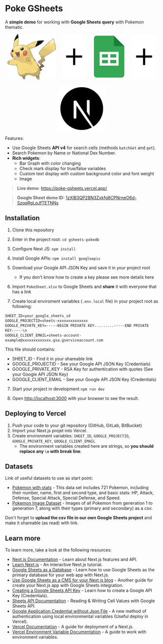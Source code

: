 # Poke GSheets

A **simple demo** for working with **Google Sheets query** with Pokemon thematic.

<div style='display:flex!important;justify-content:center!important;align-items:center!important;gap:20px!important;flex-wrap:wrap!important'>
    <img style='max-height: 150px' src='public/pikachu.png' alt='Foto do Pikachu'/>
    <img style='max-height: 150px' src='public/plus.svg' alt='+'/>
    <img style='max-height: 150px' src='public/sheets.png' alt='Logo do Google Sheets'/>
    <img style='max-height: 150px' src='public/plus.svg' alt='+'/>
    <img style='max-height: 150px' src='public/nextjs.png' alt='Logo do Next JS'/>
</div>


Features:

- Use Google Sheets **API v4** for search cells (methods `batchGet` and `get`).
-  Search Pokemon by Name or National Dex Number.
- **Rich widgets**:
    - Bar Graph with color changing
    - Check mark display for true/false variables
    - Custom text display with custom background color and font weight
    - Image

> **Live demo**: https://poke-gsheets.vercel.app/

> **Google Sheet demo ID:** [1zXlB3QP2BN3Zxkfg8CPNrneO6d-SzqqRgLqJfTETNNs](https://docs.google.com/spreadsheets/d/1zXlB3QP2BN3Zxkfg8CPNrneO6d-SzqqRgLqJfTETNNs)

## Installation

1. Clone this repository

2. Enter in the project root: `cd gsheets-pokedb`

3. Configure Next JS: `npm install` 

4. Install Google APIs: `npm install googleapis`

5. Download your Google API JSON Key and save it in your project root
    - If you don't know how to create a key please see more details here

5. Import `PokeSheet.xlsx` to Google Sheets and **share** it with everyone that has a link

6. Create local enviroment variables (`.env.local` file) in your project root as following:

```
SHEET_ID=your_google_sheets_id
GOOGLE_PROJECTID=sheets-xxxxxxxxxxxxxx
GOOGLE_PRIVATE_KEY=-----BEGIN PRIVATE KEY.........-----END PRIVATE KEY-----\n
GOOGLE_CLIENT_EMAIL=sheets-account-example@xxxxxxxxxxxxx.gsa.gserviceaccount.com
```

This file should contains:
- SHEET_ID - Find it in your shareable link
- GOOGLE_PROJECTID - See your Google API JSON Key (Credentials)
- GOOGLE_PRIVATE_KEY - RSA Key for authentication with quotes (See your Google API JSON Key)
- GOOGLE_CLIENT_EMAIL - See your Google API JSON Key (Credentials)

7. Start your project in development `npm run dev`

8. Open [http://localhost:3000](http://localhost:3000) with your browser to see the result.

## Deploying to Vercel

1. Push your code to your git repository (GitHub, GitLab, BitBucket)
2. Import your Next.js projet into Vercel.
3. Create environment variables:  `SHEET_ID`, `GOOGLE_PROJECTID`, `GOOGLE_PRIVATE_KEY`, `GOOGLE_CLIENT_EMAIL`
    - The environment variables created here are strings, so **you should replace any `\n` with break line**.

## Datasets

Link of useful datasets to use as start point:

- [Pokemon with stats](https://www.kaggle.com/datasets/abcsds/pokemon) -  This data set includes 721 Pokemon, including their number, name, first and second type, and basic stats: HP, Attack, Defense, Special Attack, Special Defense, and Speed. 
- [Pokemon Image Dataset](https://www.kaggle.com/datasets/vishalsubbiah/pokemon-images-and-types) - Images of all Pokemon from generation 1 to generation 7, along with their types (primary and secondary) as a csv.

Don't forget to **upload the csv file in our own Google Sheets project** and make it shareable (as read) with link.

## Learn more

To learn more, take a look at the following resources:

- [Next.js Documentation](https://nextjs.org/docs) - Learn about Next.js features and API.
- [Learn Next.js](https://nextjs.org/learn) - An interactive Next.js tutorial.
- [Google Sheets as a Database](https://fireship.io/lessons/google-sheets-database-nextjs/) - Learn how to use Google Sheets as the primary database for your web app with Next.js.
- [Use Google Sheets as a CMS for your Next.js blog](https://andreaskeller.name/blog/nextjs-google-sheets-cms) - Another guide for create your Next.js app with Google Sheets integration.
- [Creating a Google Sheets API Key](https://handsondataviz.org/google-sheets-api-key.html) - Learn how to create a Google API Key (Credentials).
- [Sheets API Documentation](https://developers.google.com/sheets/api/guides/values) - Reading & Writing Cell Values with Google Sheets API.
- [Google Application Credential without Json File](https://github.com/vercel/vercel/issues/749#issuecomment-715009494) - A new method of authentication using local environmental variables (Useful deploy in Vercel).
- [Vercel Documentation](https://vercel.com/docs/get-started) - A guide for deployment of a Next.js.
- [Vercel Environment Variable Documentation](https://vercel.com/docs/concepts/projects/environment-variables) - A guide to work with environment variables.